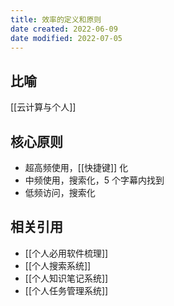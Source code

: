 ```yaml
---
title: 效率的定义和原则
date created: 2022-06-09
date modified: 2022-07-05
---
```


## 比喻

[[云计算与个人]]

## 核心原则

- 超高频使用，[[快捷键]] 化
- 中频使用，搜索化，5 个字幕内找到
- 低频访问，搜索化

## 相关引用

- [[个人必用软件梳理]]
- [[个人搜索系统]]
- [[个人知识笔记系统]]
- [[个人任务管理系统]]
